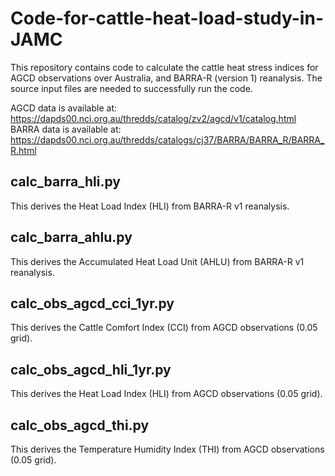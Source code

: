 # Code-for-cattle-heat-load-study-in-JAMC

This repository contains code to calculate the cattle heat stress indices for AGCD observations over Australia, 
and BARRA-R (version 1) reanalysis. The source input files are needed to successfully run the code.

AGCD data is available at: https://dapds00.nci.org.au/thredds/catalog/zv2/agcd/v1/catalog.html
BARRA data is available at: https://dapds00.nci.org.au/thredds/catalogs/cj37/BARRA/BARRA_R/BARRA_R.html

## calc_barra_hli.py
This derives the Heat Load Index (HLI) from BARRA-R v1 reanalysis.

## calc_barra_ahlu.py
This derives the Accumulated Heat Load Unit (AHLU) from BARRA-R v1 reanalysis.

## calc_obs_agcd_cci_1yr.py
This derives the Cattle Comfort Index (CCI) from AGCD observations (0.05 grid).

## calc_obs_agcd_hli_1yr.py
This derives the Heat Load Index (HLI) from AGCD observations (0.05 grid).

## calc_obs_agcd_thi.py
This derives the Temperature Humidity Index (THI) from AGCD observations (0.05 grid).
